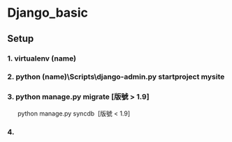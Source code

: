 # Django_basic

## Setup
### 1. virtualenv (name)
### 2. python (name)\Scripts\django-admin.py startproject mysite
### 3. python manage.py migrate \[版號 > 1.9\]
       python manage.py syncdb  \[版號 < 1.9\]
### 4. 
